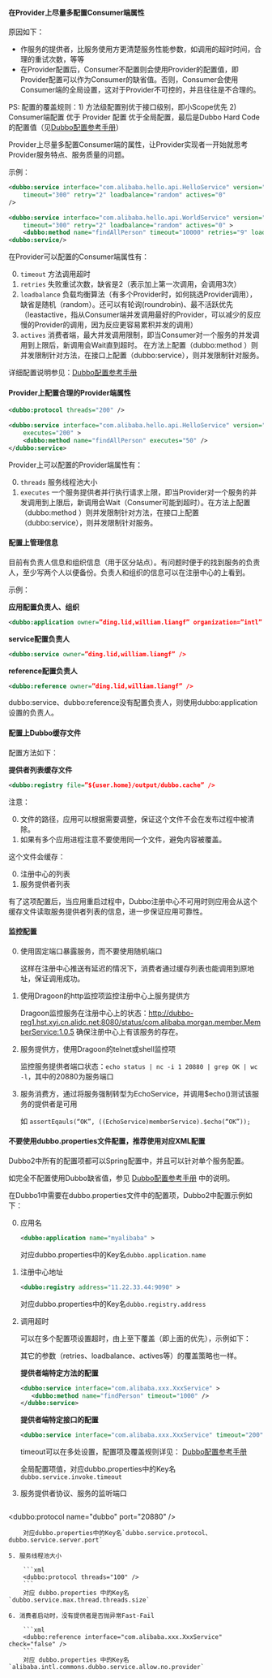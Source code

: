 #### 在Provider上尽量多配置Consumer端属性

原因如下：

* 作服务的提供者，比服务使用方更清楚服务性能参数，如调用的超时时间，合理的重试次数，等等
* 在Provider配置后，Consumer不配置则会使用Provider的配置值，即Provider配置可以作为Consumer的缺省值。否则，Consumer会使用Consumer端的全局设置，这对于Provider不可控的，并且往往是不合理的。

PS: 配置的覆盖规则：1) 方法级配置别优于接口级别，即小Scope优先 2) Consumer端配置 优于 Provider 配置 优于全局配置，最后是Dubbo Hard Code的配置值（见[Dubbo配置参考手册](user-guide-configuration-ref#配置参考手册)）

Provider上尽量多配置Consumer端的属性，让Provider实现者一开始就思考Provider服务特点、服务质量的问题。

示例：

```xml
<dubbo:service interface="com.alibaba.hello.api.HelloService" version="1.0.0" ref="helloService"
    timeout="300" retry="2" loadbalance="random" actives="0"
/>
 
<dubbo:service interface="com.alibaba.hello.api.WorldService" version="1.0.0" ref="helloService"
    timeout="300" retry="2" loadbalance="random" actives="0" >
    <dubbo:method name="findAllPerson" timeout="10000" retries="9" loadbalance="leastactive" actives="5" />
<dubbo:service/>
```

在Provider可以配置的Consumer端属性有：

0. `timeout` 方法调用超时
1. `retries` 失败重试次数，缺省是2（表示加上第一次调用，会调用3次）
2. `loadbalance` 负载均衡算法（有多个Provider时，如何挑选Provider调用），缺省是随机（random）。还可以有轮询(roundrobin)、最不活跃优先（leastactive，指从Consumer端并发调用最好的Provider，可以减少的反应慢的Provider的调用，因为反应更容易累积并发的调用）
3. `actives` 消费者端，最大并发调用限制，即当Consumer对一个服务的并发调用到上限后，新调用会Wait直到超时。
在方法上配置（dubbo:method ）则并发限制针对方法，在接口上配置（dubbo:service），则并发限制针对服务。

详细配置说明参见：[Dubbo配置参考手册](./reference-xmlconf/introduction.md)

#### Provider上配置合理的Provider端属性

```xml
<dubbo:protocol threads="200" />
 
<dubbo:service interface="com.alibaba.hello.api.HelloService" version="1.0.0" ref="helloService"
    executes="200" >
    <dubbo:method name="findAllPerson" executes="50" />
</dubbo:service>
```

Provider上可以配置的Provider端属性有：

0. `threads` 服务线程池大小
1. `executes` 一个服务提供者并行执行请求上限，即当Provider对一个服务的并发调用到上限后，新调用会Wait（Consumer可能到超时）。在方法上配置（dubbo:method ）则并发限制针对方法，在接口上配置（dubbo:service），则并发限制针对服务。

#### 配置上管理信息

目前有负责人信息和组织信息（用于区分站点）。有问题时便于的找到服务的负责人，至少写两个人以便备份。负责人和组织的信息可以在注册中心的上看到。

示例：

**应用配置负责人、组织**

```xml
<dubbo:application owner=”ding.lid,william.liangf” organization=”intl” />
```

**service配置负责人**

```xml
<dubbo:service owner=”ding.lid,william.liangf” />
```

**reference配置负责人**

```xml
<dubbo:reference owner=”ding.lid,william.liangf” />
```

dubbo:service、dubbo:reference没有配置负责人，则使用dubbo:application设置的负责人。

#### 配置上Dubbo缓存文件

配置方法如下：

**提供者列表缓存文件**

```xml
<dubbo:registry file=”${user.home}/output/dubbo.cache” />
```

注意：

0. 文件的路径，应用可以根据需要调整，保证这个文件不会在发布过程中被清除。
1. 如果有多个应用进程注意不要使用同一个文件，避免内容被覆盖。

这个文件会缓存：

0. 注册中心的列表
1. 服务提供者列表

有了这项配置后，当应用重启过程中，Dubbo注册中心不可用时则应用会从这个缓存文件读取服务提供者列表的信息，进一步保证应用可靠性。

#### 监控配置

0. 使用固定端口暴露服务，而不要使用随机端口

    这样在注册中心推送有延迟的情况下，消费者通过缓存列表也能调用到原地址，保证调用成功。

1. 使用Dragoon的http监控项监控注册中心上服务提供方

    Dragoon监控服务在注册中心上的状态：http://dubbo-reg1.hst.xyi.cn.alidc.net:8080/status/com.alibaba.morgan.member.MemberService:1.0.5 确保注册中心上有该服务的存在。

2. 服务提供方，使用Dragoon的telnet或shell监控项

    监控服务提供者端口状态：`echo status | nc -i 1 20880 | grep OK | wc -l`，其中的20880为服务端口

3. 服务消费方，通过将服务强制转型为EchoService，并调用$echo()测试该服务的提供者是可用

    如 `assertEqauls(“OK”, ((EchoService)memberService).$echo(“OK”));`
    
#### 不要使用dubbo.properties文件配置，推荐使用对应XML配置

Dubbo2中所有的配置项都可以Spring配置中，并且可以针对单个服务配置。

如完全不配置使用Dubbo缺省值，参见 [Dubbo配置参考手册](reference-xmlconf/introduction.md) 中的说明。

在Dubbo1中需要在dubbo.properties文件中的配置项，Dubbo2中配置示例如下：

0. 应用名 

    ```xml
    <dubbo:application name="myalibaba" >
    ```
    对应dubbo.properties中的Key名`dubbo.application.name`
    
1. 注册中心地址
    
    ```xml
    <dubbo:registry address="11.22.33.44:9090" >
    ```
    对应dubbo.properties中的Key名`dubbo.registry.address`
    
2. 调用超时

    可以在多个配置项设置超时，由上至下覆盖（即上面的优先），示例如下：

    其它的参数（retries、loadbalance、actives等）的覆盖策略也一样。

    **提供者端特定方法的配置**
    
     ```xml 
    <dubbo:service interface="com.alibaba.xxx.XxxService" >
        <dubbo:method name="findPerson" timeout="1000" />
    </dubbo:service>
    ```
    
    **提供者端特定接口的配置**
    
    ```xml
    <dubbo:service interface="com.alibaba.xxx.XxxService" timeout="200" />
    ```
    
    timeout可以在多处设置，配置项及覆盖规则详见： [Dubbo配置参考手册](reference-xmlconf/introduction.md)

    全局配置项值，对应dubbo.properties中的Key名`dubbo.service.invoke.timeout`
    
4. 服务提供者协议、服务的监听端口

    ```xml
<dubbo:protocol name="dubbo" port="20880" />
```
    对应dubbo.properties中的Key名`dubbo.service.protocol、dubbo.service.server.port`
    
5. 服务线程池大小

    ```xml
    <dubbo:protocol threads="100" />
    ```
    对应 dubbo.properties 中的Key名`dubbo.service.max.thread.threads.size`
    
6. 消费者启动时，没有提供者是否抛异常Fast-Fail

    ```xml
    <dubbo:reference interface="com.alibaba.xxx.XxxService" check="false" />
    ```
    对应 dubbo.properties 中的Key名`alibaba.intl.commons.dubbo.service.allow.no.provider`